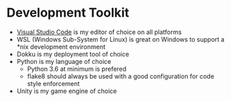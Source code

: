 # Development Toolkit

* [Visual Studio Code](https://code.visualstudio.com/) is my editor of choice
  on all platforms
* WSL (Windows Sub-System for Linux) is great on Windows to support a *nix
  development environment
* Dokku is my deployment tool of choice
* Python is my language of choice
  * Python 3.6 at minimum is prefered
  * flake8 should always be used with a good configuration for code style
    enforcement
* Unity is my game engine of choice
